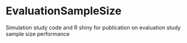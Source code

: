 # EvaluationSampleSize
Simulation study code and R shiny for publication on evaluation study sample size performance
